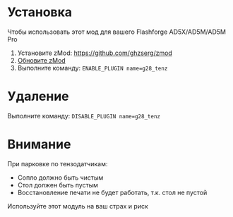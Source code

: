 # Установка

Чтобы использовать этот мод для вашего Flashforge AD5X/AD5M/AD5M Pro

1. Установите zMod: https://github.com/ghzserg/zmod
2. [Обновите zMod](https://github.com/ghzserg/zmod/wiki/Setup#%D0%BE%D0%B1%D0%BD%D0%BE%D0%B2%D0%BB%D0%B5%D0%BD%D0%B8%D0%B5-%D0%BC%D0%BE%D0%B4%D0%B0)
3. Выполните команду: ```ENABLE_PLUGIN name=g28_tenz```

# Удаление

Выполните команду: ```DISABLE_PLUGIN name=g28_tenz```

# Внимание

При парковке по тензодатчикам:
- Сопло должно быть чистым
- Стол должен быть пустым
- Восстановление печати не будет работать, т.к. стол не пустой

Используйте этот модуль на ваш страх и риск
